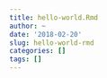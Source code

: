 ```yaml
---
title: hello-world.Rmd
author: ~
date: '2018-02-20'
slug: hello-world-rmd
categories: []
tags: []
---
```

